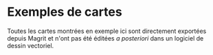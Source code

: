 # Exemples de cartes

Toutes les cartes montrées en exemple ici sont directement exportées depuis Magrit et n'ont pas été éditées *a posteriori*
dans un logiciel de dessin vectoriel.

<ZoomImg
    src="/example_map_climbing_in_paris.png"
    alt="Carte 'Climbing in Paris'"
    caption="Climbing in Paris (Réalisation: Ronan Ysebaert)"
/>

<ZoomImg
    src="/example_map_europe_1.png"
    alt="Carte 'Où sont les jeunes en Europe'"
    caption="Où sont les jeunes en Europe (Réalisation: Ronan Ysebaert)"
/>

<ZoomImg
    src="/example_map_world_subregions.png"
    alt="Carte 'Principaux ensembles régionaux dans le Monde'"
    caption="Principaux ensembles régionaux dans le Monde (Réalisation: Ronan Ysebaert)"
/>

<ZoomImg
    src="/example_map_world_tree.png"
    alt="Carte 'La tête dans les arbres ?'"
    caption="La tête dans les arbres ? (Réalisation: Ronan Ysebaert)"
/>

<ZoomImg
    src="/example_map_world_wealth.png"
    alt="Carte 'Les lignes de fracture de richesses mondiales'"
    caption="Les lignes de fracture de richesses mondiales (Réalisation: Ronan Ysebaert)"
/>

<ZoomImg
    src="/example_map_cinema_paris.png"
    alt="Carte 'Établissements cinématographiques à Paris'"
    caption="Établissements cinématographiques à Paris"
/>

<ZoomImg
    src="/example_map_grand_ouest.png"
    alt="Carte 'Une géographie du peuplement dans le Grand Ouest'"
    caption="Une géographie du peuplement dans le Grand Ouest (Réalisation: Ronan Ysebaert)"
/>

<ZoomImg
    src="/example-map-co2-seqe.png"
    alt="Émissions 2022 de CO2 SEQE-EU en France métropolitaine"
    caption="Émissions 2022 de CO2 SEQE-EU en France métropolitaine"
/>